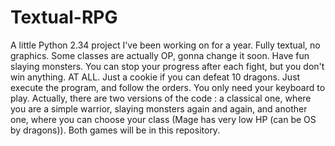 # Textual-RPG
A little Python 2.34 project I've been working on for a year. Fully textual, no graphics. Some classes are actually OP, gonna change it soon. Have fun slaying monsters. You can stop your progress after each fight, but you don't win anything. AT ALL. Just a cookie if you can defeat 10 dragons. Just execute the program, and follow the orders. You only need your keyboard to play.
Actually, there are two versions of the code : a classical one, where you are a simple warrior, slaying monsters again and again, and another one, where you can choose your class (Mage has very low HP (can be OS by dragons)). Both games will be in this repository.
